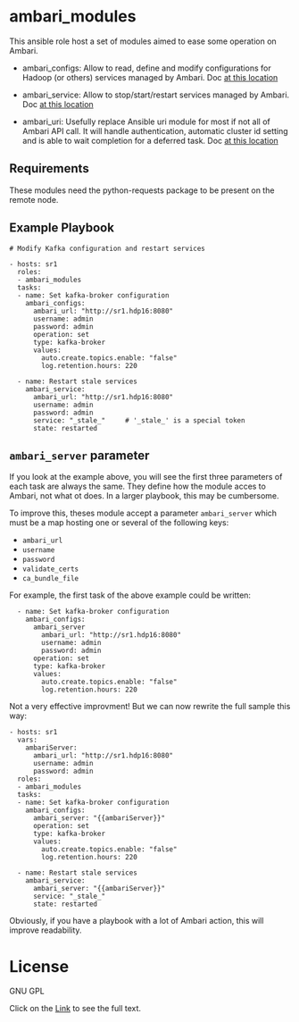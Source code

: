 # ambari_modules

This ansible role host a set of modules aimed to ease some operation on Ambari.

* ambari\_configs: Allow to read, define and modify configurations for Hadoop (or others) services managed by Ambari. Doc [at this location](docs/ambari_configs.txt)

* ambari\_service:  Allow to stop/start/restart services managed by Ambari. Doc [at this location](docs/ambari_service.txt)

* ambari\_uri: Usefully replace Ansible uri module for most if not all of Ambari API call. It will handle authentication, automatic cluster id setting and is able to wait completion for a deferred task. Doc [at this location](docs/ambari_uri.txt)

## Requirements

These modules need the python-requests package to be present on the remote node.

## Example Playbook

    # Modify Kafka configuration and restart services 

    - hosts: sr1
      roles:
      - ambari_modules
      tasks:
      - name: Set kafka-broker configuration
        ambari_configs:
          ambari_url: "http://sr1.hdp16:8080"
          username: admin
          password: admin
          operation: set
          type: kafka-broker
          values:
            auto.create.topics.enable: "false"
            log.retention.hours: 220
            
      - name: Restart stale services
        ambari_service:
          ambari_url: "http://sr1.hdp16:8080"
          username: admin
          password: admin
          service: "_stale_"     # '_stale_' is a special token
          state: restarted

## `ambari_server` parameter

If you look at the example above, you will see the first three parameters of each task are always the same. They define how the module acces to Ambari, not what ot does. 
In a larger playbook, this may be cumbersome.

To improve this, theses module accept a parameter `ambari_server` which must be a map hosting one or several of the following keys:

 - `ambari_url`
 - `username`
 - `password`
 - `validate_certs`
 - `ca_bundle_file`

For example, the first task of the above example could be written:

      - name: Set kafka-broker configuration
        ambari_configs:
          ambari_server
            ambari_url: "http://sr1.hdp16:8080"
            username: admin
            password: admin
          operation: set
          type: kafka-broker
          values:
            auto.create.topics.enable: "false"
            log.retention.hours: 220
            
Not a very effective improvment! But we can now rewrite the full sample this way:

    - hosts: sr1
      vars:
        ambariServer:
          ambari_url: "http://sr1.hdp16:8080"
          username: admin
          password: admin
      roles:
      - ambari_modules
      tasks:
      - name: Set kafka-broker configuration
        ambari_configs:
          ambari_server: "{{ambariServer}}"
          operation: set
          type: kafka-broker
          values:
            auto.create.topics.enable: "false"
            log.retention.hours: 220
    
      - name: Restart stale services
        ambari_service:
          ambari_server: "{{ambariServer}}"
          service: "_stale_"
          state: restarted

Obviously, if you have a playbook with a lot of Ambari action, this will improve readability.
          
# License

GNU GPL

Click on the [Link](COPYING) to see the full text.

